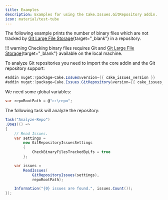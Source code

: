 ```yaml
---
title: Examples
description: Examples for using the Cake.Issues.GitRepository addin.
icon: material/test-tube
---
```


The following example prints the number of binary files which are not tracked by
[Git Large File Storage](https://git-lfs.github.com/){target="_blank"} in a repository.

!!! warning
    Checking binary files requires Git and [Git Large File Storage](https://git-lfs.github.com/){target="_blank"}
    available on the local machine.

To analyze Git repositories you need to import the core addin and the Git repository support:

```csharp
#addin nuget:?package=Cake.Issues&version={{ cake_issues_version }}
#addin nuget:?package=Cake.Issues.GitRepository&version={{ cake_issues_version }}
```

We need some global variables:

```csharp
var repoRootPath = @"c:\repo";
```

The following task will analyze the repository:

```csharp
Task("Analyze-Repo")
.Does(() =>
{
    // Read Issues.
    var settings =
        new GitRepositoryIssuesSettings
        {
            CheckBinaryFilesTrackedByLfs = true
        };

    var issues =
        ReadIssues(
            GitRepositoryIssues(settings),
            repoRootPath);

    Information("{0} issues are found.", issues.Count());
});
```
